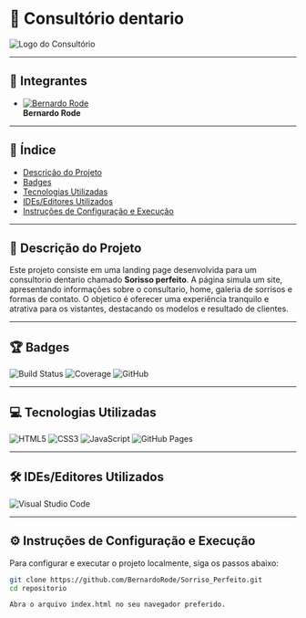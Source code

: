 # 🦷 Consultório dentario

![Logo do Consultório](img/1_processed (1))

---

## 👥 Integrantes

- [![Bernardo Rode](https://github.com/BernardoRode.png?size=80)](https://github.com/BernardoRode)  
  **Bernardo Rode**

---

## 📑 Índice

- [Descrição do Projeto](#descrição-do-projeto)
- [Badges](#badges)
- [Tecnologias Utilizadas](#tecnologias-utilizadas)
- [IDEs/Editores Utilizados](#ideseditores-utilizados)
- [Instruções de Configuração e Execução](#instruções-de-configuração-e-execução)

---

## 📖 Descrição do Projeto

Este projeto consiste em uma landing page desenvolvida para um consultorio dentario chamado **Sorisso perfeito**. A página simula um site, apresentando informações sobre o consultario, home, galeria de sorrisos e formas de contato. O objetico é oferecer uma experiência tranquilo e atrativa para os vistantes, destacando os modelos e resultado de clientes.                                                                                                                                                                       

---

## 🏆 Badges

![Build Status](https://img.shields.io/badge/build-passing-brightgreen)
![Coverage](https://img.shields.io/badge/coverage-100%25-brightgreen)
![GitHub](https://img.shields.io/github/license/usuario/repositorio)

---

## 💻 Tecnologias Utilizadas

![HTML5](https://img.shields.io/badge/html5-%23E34F26.svg?style=for-the-badge&logo=html5&logoColor=white)
![CSS3](https://img.shields.io/badge/css3-%231572B6.svg?style=for-the-badge&logo=css3&logoColor=white)
![JavaScript](https://img.shields.io/badge/javascript-%23323330.svg?style=for-the-badge&logo=javascript&logoColor=%23F7DF1E)
![GitHub Pages](https://img.shields.io/badge/github%20pages-121013?style=for-the-badge&logo=github&logoColor=white)

---

## 🛠️ IDEs/Editores Utilizados

![Visual Studio Code](https://img.shields.io/badge/Visual%20Studio%20Code-0078d7.svg?style=for-the-badge&logo=visual-studio-code&logoColor=white)

---

## ⚙️ Instruções de Configuração e Execução

Para configurar e executar o projeto localmente, siga os passos abaixo:

```bash
git clone https://github.com/BernardoRode/Sorriso_Perfeito.git
cd repositorio

Abra o arquivo index.html no seu navegador preferido.
